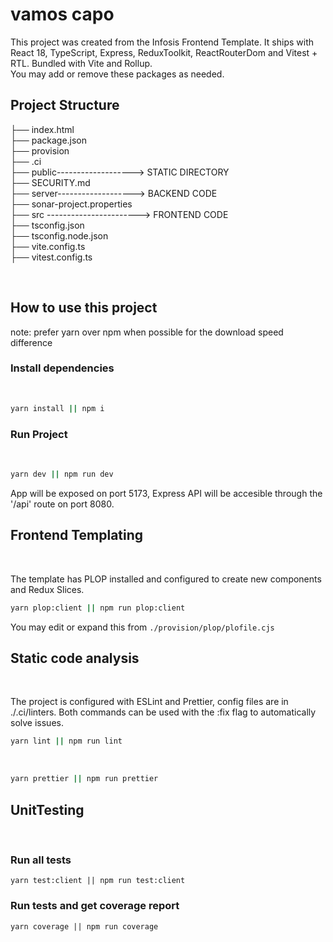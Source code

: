# vamos capo

This project was created from the Infosis Frontend Template. It ships with React 18, TypeScript, Express, ReduxToolkit, ReactRouterDom and Vitest + RTL. Bundled with Vite and Rollup. <br> You may add or remove these packages as needed.

## Project Structure

├── index.html<br> ├── package.json<br> ├── provision<br> ├── .ci<br> ├── public-------------------> STATIC DIRECTORY<br> ├── SECURITY.md<br> ├── server-------------------> BACKEND CODE<br> ├── sonar-project.properties<br> ├── src -----------------------> FRONTEND CODE<br> ├── tsconfig.json<br> ├── tsconfig.node.json<br> ├── vite.config.ts<br> ├── vitest.config.ts<br>

<br>

## How to use this project

note: prefer yarn over npm when possible for the download speed difference

### Install dependencies

<br>

```bash
yarn install || npm i
```

### Run Project

<br>

```bash
yarn dev || npm run dev
```

App will be exposed on port 5173, Express API will be accesible through the '/api' route on port 8080.

## Frontend Templating

<br>

The template has PLOP installed and configured to create new components and Redux Slices.

```bash
yarn plop:client || npm run plop:client
```

You may edit or expand this from `./provision/plop/plofile.cjs`

## Static code analysis

<br>

The project is configured with ESLint and Prettier, config files are in ./.ci/linters. Both commands can be used with the :fix flag to automatically solve issues. <br>

```bash
yarn lint || npm run lint
```

<br>

```bash
yarn prettier || npm run prettier
```

## UnitTesting

<br>

### Run all tests

```
yarn test:client || npm run test:client
```

### Run tests and get coverage report

```
yarn coverage || npm run coverage
```

